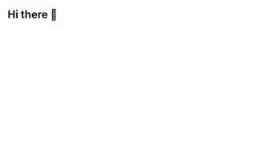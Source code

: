 ## Hi there 👋

<!-- <picture>
    <source media="(prefers-color-scheme: dark)" srcset="https://raw.githubusercontent.com/AlexLog94/AlexLog94/output/github-snake-dark.svg" />
    <source media="(prefers-color-scheme: light)" srcset="https://raw.githubusercontent.com/AlexLog94/AlexLog94/output/github-snake.svg" />
    <img alt="github-snake" src="https://raw.githubusercontent.com/AlexLog94/AlexLog94/output/github-snake.svg" />
</picture> -->

<!-- <p align="left"><img src="metrics.plugin.starlists.languages.svg" alt="Metrics languages"</p> -->

<!-- <p align="left"><img src="metrics.svg" alt="Metrics" width="400"></p> -->
<!-- 
<div style="display: flex; align-items: flex-start; gap: 10px;">
    <img src="metrics.svg" alt="Metrics" style="width: 400px; height: auto; vertical-align: top;"/>
    <img src="metrics.plugin.achievements.compact.svg" alt="Achievements" style="width: 400px; height: auto; vertical-align: top;"/>
</div>
-->
<div style="display: flex; justify-content: space-between; align-items: flex-start; width: 100%;">
    <picture>
        <img src="metrics.svg" alt="Metrics" style="width: 400px; height: auto;">
    </picture>
    <picture>
        <img src="metrics.plugin.achievements.compact.svg" alt="Achievements" style="width: 400px; height: auto;">
    </picture>
</div>
